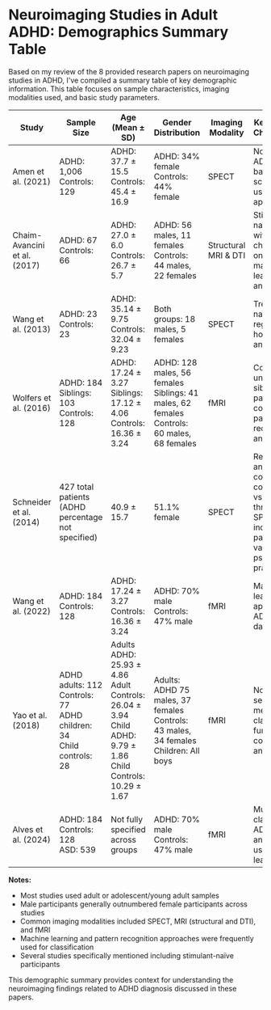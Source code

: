 # Neuroimaging Studies in Adult ADHD: Demographics Summary Table

Based on my review of the 8 provided research papers on neuroimaging studies in ADHD, I've compiled a summary table of key demographic information. This table focuses on sample characteristics, imaging modalities used, and basic study parameters.

| Study | Sample Size | Age (Mean ± SD) | Gender Distribution | Imaging Modality | Key Population Characteristics |
|-------|-------------|-----------------|---------------------|------------------|-------------------------------|
| Amen et al. (2021) | ADHD: 1,006<br>Controls: 129 | ADHD: 37.7 ± 15.5<br>Controls: 45.4 ± 16.9 | ADHD: 34% female<br>Controls: 44% female | SPECT | Non-comorbid ADHD patients; baseline SPECT scans analyzed using ROI approach |
| Chaim-Avancini et al. (2017) | ADHD: 67<br>Controls: 66 | ADHD: 27.0 ± 6.0<br>Controls: 26.7 ± 5.7 | ADHD: 56 males, 11 females<br>Controls: 44 males, 22 females | Structural MRI & DTI | Stimulant-naïve adults with childhood-onset ADHD; machine learning analysis |
| Wang et al. (2013) | ADHD: 23<br>Controls: 23 | ADHD: 35.14 ± 9.75<br>Controls: 32.04 ± 9.23 | Both groups: 18 males, 5 females | SPECT | Treatment-naïve adults; regional homogeneity analysis |
| Wolfers et al. (2016) | ADHD: 184<br>Siblings: 103<br>Controls: 128 | ADHD: 17.24 ± 3.27<br>Siblings: 17.12 ± 4.06<br>Controls: 16.36 ± 3.24 | ADHD: 128 males, 56 females<br>Siblings: 41 males, 62 females<br>Controls: 60 males, 68 females | fMRI | Compared unaffected siblings, ADHD patients, and controls; pattern recognition analysis |
| Schneider et al. (2014) | 427 total patients<br>(ADHD percentage not specified) | 40.9 ± 15.7 | 51.1% female | SPECT | Retrospective analysis comparing conventional vs. 3D thresholded SPECT; included patients from various psychiatric practices |
| Wang et al. (2022) | ADHD: 184<br>Controls: 128 | ADHD: 17.24 ± 3.27<br>Controls: 16.36 ± 3.24 | ADHD: 70% male<br>Controls: 47% male | fMRI | Machine learning approach using ADHD-200 dataset |
| Yao et al. (2018) | ADHD adults: 112<br>Controls: 77<br>ADHD children: 34<br>Child controls: 28 | Adults ADHD: 25.93 ± 4.86<br>Adult Controls: 26.04 ± 3.94<br>Child ADHD: 9.79 ± 1.86<br>Child Controls: 10.29 ± 1.67 | Adults: ADHD 75 males, 37 females<br>Controls: 43 males, 34 females<br>Children: All boys | fMRI | Novel feature selection method for classification; functional connectivity analysis |
| Alves et al. (2024) | ADHD: 184<br>Controls: 128<br>ASD: 539 | Not fully specified across groups | ADHD: 70% male<br>Controls: 47% male | fMRI | Multiclass classification of ADHD, ASD, and controls using machine learning |

**Notes:**
- Most studies used adult or adolescent/young adult samples
- Male participants generally outnumbered female participants across studies
- Common imaging modalities included SPECT, MRI (structural and DTI), and fMRI
- Machine learning and pattern recognition approaches were frequently used for classification
- Several studies specifically mentioned including stimulant-naïve participants

This demographic summary provides context for understanding the neuroimaging findings related to ADHD diagnosis discussed in these papers.
